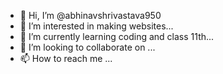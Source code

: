 - 👋 Hi, I’m @abhinavshrivastava950
- 👀 I’m interested in making websites...
- 🌱 I’m currently learning coding and class 11th...
- 💞️ I’m looking to collaborate on ...
- 📫 How to reach me ...

<!---
abhinavshrivastava950/abhinavshrivastava950 is a ✨ special ✨ repository because its `README.md` (this file) appears on your GitHub profile.
You can click the Preview link to take a look at your changes.
--->
